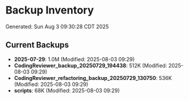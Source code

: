 # Backup Inventory
Generated: Sun Aug  3 09:30:28 CDT 2025

## Current Backups
- **2025-07-29**: 1.0M (Modified: 2025-08-03 09:29)
- **CodingReviewer_backup_20250729_194438**: 512K (Modified: 2025-08-03 09:29)
- **CodingReviewer_refactoring_backup_20250729_130750**: 536K (Modified: 2025-08-03 09:29)
- **scripts**:  68K (Modified: 2025-08-03 09:29)
